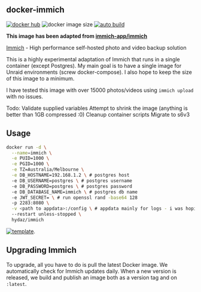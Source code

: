 ## docker-immich

[![docker hub](https://img.shields.io/badge/docker_hub-link-blue?style=for-the-badge&logo=docker)](https://hub.docker.com/r/hydaz/immich) ![docker image size](https://img.shields.io/docker/image-size/hydaz/immich?style=for-the-badge&logo=docker) [![auto build](https://img.shields.io/badge/docker_builds-automated-blue?style=for-the-badge&logo=docker?color=d1aa67)](https://github.com/hydazz/docker-immich/actions?query=workflow%3A"Auto+Builder+CI")

**This image has been adapted from [immich-app/immich](https://github.com/immich-app/immich/)**

[Immich](https://immich.app/) - High performance self-hosted photo and video backup solution

This is a highly experimental adaptation of Immich that runs in a single container (except Postgres).
My main goal is to have a single image for Unraid environments (screw docker-compose). I also hope to keep the size of this image to a minimum.

I have tested this image with over 15000 photos/videos using `immich upload` with no issues.

Todo:
Validate supplied variables
Attempt to shrink the image (anything is better than 1GB compressed :0)
Cleanup container scripts
Migrate to s6v3

## Usage

```bash
docker run -d \
  --name=immich \
  -e PUID=1000 \
  -e PGID=1000 \
  -e TZ=Australia/Melbourne \
  -e DB_HOSTNAME=192.168.1.2 \ # postgres host
  -e DB_USERNAME=postgres \ # postgres username
  -e DB_PASSWORD=postgres \ # postgres password
  -e DB_DATABASE_NAME=immich \ # postgres db name
  -e JWT_SECRET= \ # run openssl rand -base64 128
  -p 2283:8080 \
  -v <path to appdata>:/config \ # appdata mainly for logs - i was hoping to get postgres into the image as well but seems like a mission
  --restart unless-stopped \
  hydaz/immich
```

[![template](https://img.shields.io/badge/unraid_template-ff8c2f?style=for-the-badge&logo=docker?color=d1aa67)](https://github.com/hydazz/docker-templates/blob/main/hydaz/immich.xml).

## Upgrading Immich

To upgrade, all you have to do is pull the latest Docker image. We automatically check for Immich updates daily. When a new version is released, we build and publish an image both as a version tag and on `:latest`.
